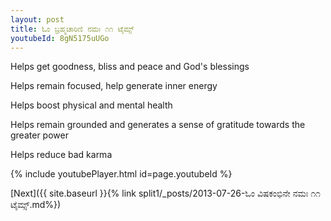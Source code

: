 ```yaml
---
layout: post
title: ಓಂ ಬ್ರಹ್ಮಚಾರಿಣಿ ನಮಃ ೧೧ ಟೈಮ್ಸ್
youtubeId: 8gN5175uUGo
---
```

 
 
Helps get goodness, bliss and peace and God's blessings
 
Helps remain focused, help generate inner energy 
 
Helps boost physical and mental health 
 
Helps remain grounded and generates a sense of gratitude towards the greater power 
 
Helps reduce bad karma
 
 
 
 


{% include youtubePlayer.html id=page.youtubeId %}
 
[Next]({{ site.baseurl }}{% link  split1/_posts/2013-07-26-ಓಂ ವಿಷಕಂಭಿನೇ ನಮಃ ೧೧ ಟೈಮ್ಸ್.md%})
 
